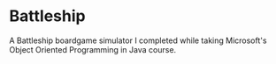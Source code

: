# Battleship
A Battleship boardgame simulator I completed while taking Microsoft's Object Oriented Programming in Java course.
